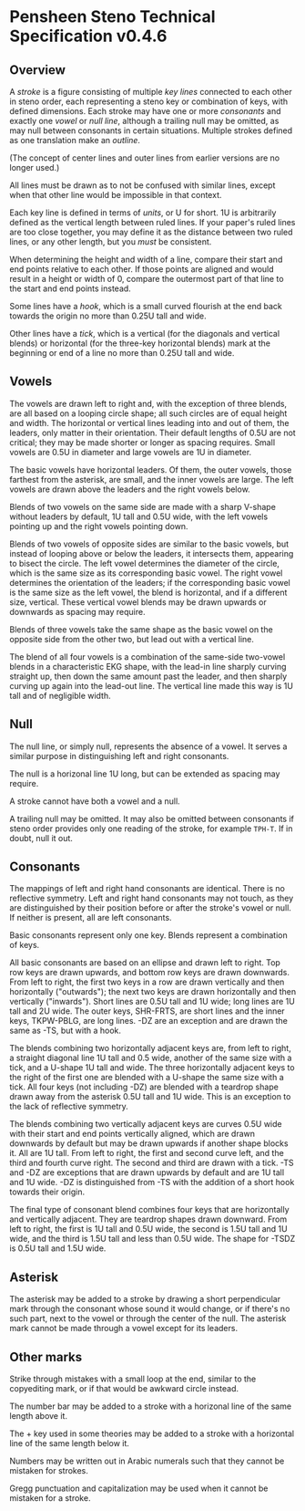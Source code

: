 # Pensheen Steno Technical Specification v0.4.6

## Overview 

A *stroke* is a figure consisting of multiple *key lines* connected to each other in steno order, each representing a steno key or combination of keys, with defined dimensions. Each stroke may have one or more *consonants* and exactly one *vowel* or *null line*, although a trailing null may be omitted, as may null between consonants in certain situations. Multiple strokes defined as one translation make an *outline*.

(The concept of center lines and outer lines from earlier versions are no longer used.)

All lines must be drawn as to not be confused with similar lines, except when that other line would be impossible in that context.

Each key line is defined in terms of *units*, or U for short. 1U is arbitrarily defined as the vertical length between ruled lines. If your paper's ruled lines are too close together, you may define it as the distance between two ruled lines, or any other length, but you *must* be consistent.

When determining the height and width of a line, compare their start and end points relative to each other. If those points are aligned and would result in a height or width of 0, compare the outermost part of that line to the start and end points instead. 

Some lines have a *hook*, which is a small curved flourish at the end back towards the origin no more than 0.25U tall and wide.

Other lines have a *tick*, which is a vertical (for the diagonals and vertical blends) or horizontal (for the three-key horizontal blends) mark at the beginning or end of a line no more than 0.25U tall and wide.

## Vowels

The vowels are drawn left to right and, with the exception of three blends, are all based on a looping circle shape; all such circles are of equal height and width. The horizontal or vertical lines leading into and out of them, the leaders, only matter in their orientation. Their default lengths of 0.5U are not critical; they may be made shorter or longer as spacing requires. Small vowels are 0.5U in diameter and large vowels are 1U in diameter.

The basic vowels have horizontal leaders. Of them, the outer vowels, those farthest from the asterisk, are small, and the inner vowels are large. The left vowels are drawn above the leaders and the right vowels below.

Blends of two vowels on the same side are made with a sharp V-shape without leaders by default, 1U tall and 0.5U wide, with the left vowels pointing up and the right vowels pointing down.

Blends of two vowels of opposite sides are similar to the basic vowels, but instead of looping above or below the leaders, it intersects them, appearing to bisect the circle. The left vowel determines the diameter of the circle, which is the same size as its corresponding basic vowel. The right vowel determines the orientation of the leaders; if the corresponding basic vowel is the same size as the left vowel, the blend is horizontal, and if a different size, vertical. These vertical vowel blends may be drawn upwards or downwards as spacing may require.

Blends of three vowels take the same shape as the basic vowel on the opposite side from the other two, but lead out with a vertical line.

The blend of all four vowels is a combination of the same-side two-vowel blends in a characteristic EKG shape, with the lead-in line sharply curving straight up, then down the same amount past the leader, and then sharply curving up again into the lead-out line. The vertical line made this way is 1U tall and of negligible width. 

## Null

The null line, or simply null, represents the absence of a vowel. It serves a similar purpose in distinguishing left and right consonants.

The null is a horizonal line 1U long, but can be extended as spacing may require.

A stroke cannot have both a vowel and a null.

A trailing null may be omitted. It may also be omitted between consonants if steno order provides only one reading of the stroke, for example `TPH-T`. If in doubt, null it out.

## Consonants

The mappings of left and right hand consonants are identical. There is no reflective symmetry. Left and right hand consonants may not touch, as they are distinguished by their position before or after the stroke's vowel or null. If neither is present, all are left consonants.

Basic consonants represent only one key. Blends represent a combination of keys.

All basic consonants are based on an ellipse and drawn left to right. Top row keys are drawn upwards, and bottom row keys are drawn downwards. From left to right, the first two keys in a row are drawn vertically and then horizontally ("outwards"); the next two keys are drawn horizontally and then vertically ("inwards"). Short lines are 0.5U tall and 1U wide; long lines are 1U tall and 2U wide. The outer keys, SHR-FRTS, are short lines and the inner keys, TKPW-PBLG, are long lines. -DZ are an exception and are drawn the same as -TS, but with a hook. 

The blends combining two horizontally adjacent keys are, from left to right, a straight diagonal line 1U tall and 0.5 wide, another of the same size with a tick, and a U-shape 1U tall and wide. The three horizontally adjacent keys to the right of the first one are blended with a U-shape the same size with a tick. All four keys (not including -DZ) are blended with a teardrop shape drawn away from the asterisk 0.5U tall and 1U wide. This is an exception to the lack of reflective symmetry.

The blends combining two vertically adjacent keys are curves 0.5U wide with their start and end points vertically aligned, which are drawn downwards by default but may be drawn upwards if another shape blocks it. All are 1U tall. From left to right, the first and second curve left, and the third and fourth curve right. The second and third are drawn with a tick. -TS and -DZ are exceptions that are drawn upwards by default and are 1U tall and 1U wide. -DZ is distinguished from -TS with the addition of a short hook towards their origin.

The final type of consonant blend combines four keys that are horizontally and vertically adjacent. They are teardrop shapes drawn downward. From left to right, the first is 1U tall and 0.5U wide, the second is 1.5U tall and 1U wide, and the third is 1.5U tall and less than 0.5U wide. The shape for -TSDZ is 0.5U tall and 1.5U wide.

## Asterisk

The asterisk may be added to a stroke by drawing a short perpendicular mark through the consonant whose sound it would change, or if there's no such part, next to the vowel or through the center of the null. The asterisk mark cannot be made through a vowel except for its leaders.

## Other marks

Strike through mistakes with a small loop at the end, similar to the copyediting mark, or if that would be awkward circle instead.

The number bar may be added to a stroke with a horizonal line of the same length above it.

The + key used in some theories may be added to a stroke with a horizontal line of the same length below it.

Numbers may be written out in Arabic numerals such that they cannot be mistaken for strokes.

Gregg punctuation and capitalization may be used when it cannot be mistaken for a stroke.

